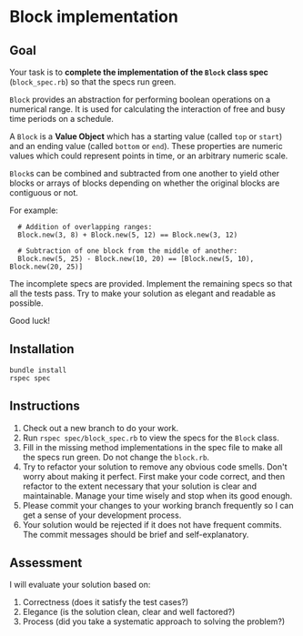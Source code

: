 # Block implementation

## Goal

Your task is to **complete the implementation of the `Block` class spec** (`block_spec.rb`) so that the specs run green.

`Block` provides an abstraction for performing boolean operations on a numerical range. It is used for calculating the interaction of free and busy time periods on a schedule.

 A `Block` is a __Value Object__ which has a starting value (called `top` or `start`) and an ending value
 (called `bottom` or `end`). These properties are numeric values which could
 represent points in time, or an arbitrary numeric scale.

 `Block`s can be combined and subtracted from one another to yield other blocks
 or arrays of blocks depending on whether the original blocks are contiguous or not.

 For example:

 ```
   # Addition of overlapping ranges:
   Block.new(3, 8) + Block.new(5, 12) == Block.new(3, 12)

   # Subtraction of one block from the middle of another:
   Block.new(5, 25) - Block.new(10, 20) == [Block.new(5, 10), Block.new(20, 25)]
```

The incomplete specs are provided. Implement the remaining specs so that all the tests pass. Try to make your solution as elegant and readable as possible.

Good luck!

## Installation

```
bundle install
rspec spec
```

## Instructions

1. Check out a new branch to do your work.
2. Run `rspec spec/block_spec.rb` to view the specs for the `Block` class.
3. Fill in the missing method implementations in the spec file to make all the specs run green. Do not change the `block.rb`.
4. Try to refactor your solution to remove any obvious code smells. Don't worry about making it perfect. First make your code correct, and then refactor to the extent necessary that your solution is clear and maintainable. Manage your time wisely and stop when its good enough.
5. Please commit your changes to your working branch frequently so I can get a sense of your development process.
6. Your solution would be rejected if it does not have frequent commits. The commit messages should be brief and self-explanatory.

## Assessment

I will evaluate your solution based on:

1. Correctness (does it satisfy the test cases?)
2. Elegance (is the solution clean, clear and well factored?)
3. Process (did you take a systematic approach to solving the problem?)
